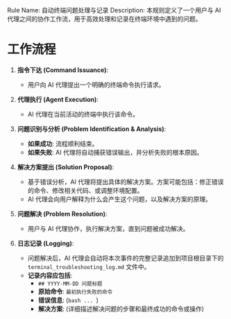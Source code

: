 Rule Name: 自动终端问题处理与记录
Description: 本规则定义了一个用户与 AI 代理之间的协作工作流，用于高效处理和记录在终端环境中遇到的问题。

# 工作流程

1.  **指令下达 (Command Issuance)**:
    *   用户向 AI 代理提出一个明确的终端命令执行请求。

2.  **代理执行 (Agent Execution)**:
    *   AI 代理在当前活动的终端中执行该命令。

3.  **问题识别与分析 (Problem Identification & Analysis)**:
    *   **如果成功**: 流程顺利结束。
    *   **如果失败**: AI 代理将自动捕获错误输出，并分析失败的根本原因。

4.  **解决方案提出 (Solution Proposal)**:
    *   基于错误分析，AI 代理将提出具体的解决方案。方案可能包括：修正错误的命令、修改相关代码、或调整环境配置。
    *   AI 代理会向用户解释为什么会产生这个问题，以及解决方案的原理。

5.  **问题解决 (Problem Resolution)**:
    *   用户与 AI 代理协作，执行解决方案，直到问题被成功解决。

6.  **日志记录 (Logging)**:
    *   问题解决后，AI 代理会自动将本次事件的完整记录追加到项目根目录下的 `terminal_troubleshooting_log.md` 文件中。
    *   **记录内容应包括**:
        *   `## YYYY-MM-DD 问题标题`
        *   **原始命令**: `最初执行失败的命令`
        *   **错误信息**: (```bash ... ```)
        *   **解决方案**: (详细描述解决问题的步骤和最终成功的命令或操作) 